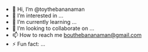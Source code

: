 - 👋 Hi, I’m @toythebananaman
- 👀 I’m interested in ...
- 🌱 I’m currently learning ...
- 💞️ I’m looking to collaborate on ...
- 📫 How to reach me bouthebananaman@gmail.com
- ⚡ Fun fact: ...
<!---
toythebananaman/toythebananaman is a ✨ special ✨ repository because its `README.md` (this file) appears on your GitHub profile.
You can click the Preview link to take a look at your changes.
--->
